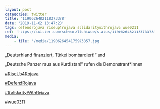 ```yaml
---
layout: post
categories: twitter
title: '1190626482118373378'
date: '2019-11-02 13:47:28'
tags: defendrojava riseup4rojava solidaritywithrojava wue0211
ref: 'https://twitter.com/schwarzlichtwue/status/1190626482118373378'
media:
    - file: '/media/1190626454175993857.jpg'
---
```

„Deutschland finanziert, Türkei bombardiert!“ und

„Deutsche Panzer raus aus Kurdistan!“ rufen die Demonstrant\*innen

[#RiseUp4Rojava](/t/riseup4rojava)

[#DefendRojava](/t/defendrojava)

[#SolidarityWithRojava](/t/solidaritywithrojava)

[#wue0211](/t/wue0211) 